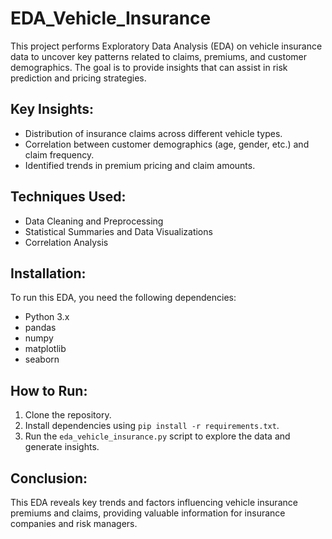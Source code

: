 # EDA_Vehicle_Insurance
This project performs Exploratory Data Analysis (EDA) on vehicle insurance data to uncover key patterns related to claims, premiums, and customer demographics. The goal is to provide insights that can assist in risk prediction and pricing strategies.

## Key Insights:
- Distribution of insurance claims across different vehicle types.
- Correlation between customer demographics (age, gender, etc.) and claim frequency.
- Identified trends in premium pricing and claim amounts.
  
## Techniques Used:
- Data Cleaning and Preprocessing
- Statistical Summaries and Data Visualizations
- Correlation Analysis

## Installation:
To run this EDA, you need the following dependencies:
- Python 3.x
- pandas
- numpy
- matplotlib
- seaborn

## How to Run:
1. Clone the repository.
2. Install dependencies using `pip install -r requirements.txt`.
3. Run the `eda_vehicle_insurance.py` script to explore the data and generate insights.

## Conclusion:
This EDA reveals key trends and factors influencing vehicle insurance premiums and claims, providing valuable information for insurance companies and risk managers.
